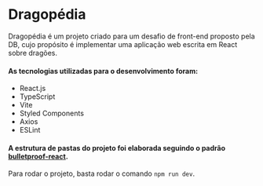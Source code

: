 
# Dragopédia

  

Dragopédia é um projeto criado para um desafio de front-end proposto pela DB, cujo propósito é implementar uma aplicação web escrita em React sobre dragões.

 

 #### As tecnologias utilizadas para o desenvolvimento foram:

  

* React.js 
* TypeScript 
* Vite
* Styled Components
* Axios
* ESLint

  

#### A estrutura de pastas do projeto foi elaborada seguindo o padrão [bulletproof-react](https://github.com/alan2207/bulletproof-react).


 
Para rodar o projeto, basta rodar o comando `npm run dev`.